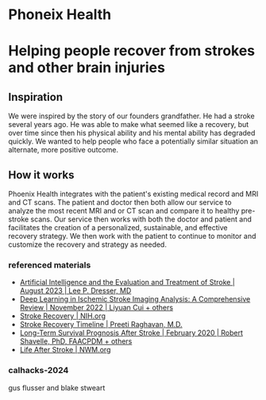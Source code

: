 # Phoneix Health

# Helping people recover from strokes and other brain injuries

## Inspiration

We were inspired by the story of our founders grandfather. He had a stroke several years ago. He was able to make what seemed like a recovery, but over time since then his physical ability and his mental ability has degraded quickly. We wanted to help people who face a potentially similar situation an alternate, more positive outcome.

## How it works

Phoenix Health integrates with the patient's existing medical record and MRI and CT scans. The patient and doctor then both allow our service to analyze the most recent MRI and or CT scan and compare it to healthy pre-stroke scans. Our service then works with both the doctor and patient and facilitates the creation of a personalized, sustainable, and effective recovery strategy. We then work with the patient to continue to monitor and customize the recovery and strategy as needed.

### referenced materials

- [Artificial Intelligence and the Evaluation and Treatment of Stroke | August 2023 | Lee P. Dresser, MD](https://www.ncbi.nlm.nih.gov/pmc/articles/PMC10494798/)
- [Deep Learning in Ischemic Stroke Imaging Analysis: A Comprehensive Review | November 2022 | Liyuan Cui + others](https://www.ncbi.nlm.nih.gov/pmc/articles/PMC9678444/)
- [Stroke Recovery | NIH.org](https://www.nhlbi.nih.gov/health/stroke/recovery)
- [Stroke Recovery Timeline | Preeti Raghavan, M.D.](https://www.hopkinsmedicine.org/health/conditions-and-diseases/stroke/stroke-recovery-timeline)
- [Long-Term Survival Prognosis After Stroke | February 2020 | Robert Shavelle, PhD, FAACPDM + others](https://practicalneurology.com/articles/2020-feb/long-term-survival-prognosis-after-stroke)
- [Life After Stroke | NWM.org](https://www.nm.org/conditions-and-care-areas/neurosciences/comprehensive-stroke-centers/life-after-stroke#:~:text=10%20percent%20of%20patients%20recover,patients%20require%20long%2Dterm%20care)

### calhacks-2024

gus flusser and blake stweart
